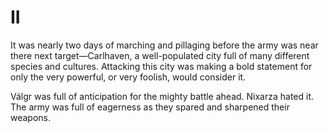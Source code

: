 # II

It was nearly two days of marching and pillaging before the army was near there next target&mdash;Carlhaven, a well-populated city full of many different species and cultures. Attacking this city was making a bold statement for only the very powerful, or very foolish, would consider it.

Válgr was full of anticipation for the mighty battle ahead. Nixarza hated it. The army was full of eagerness as they spared and sharpened their weapons. 
